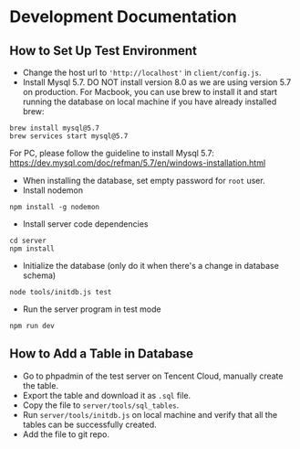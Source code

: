 # Development Documentation

## How to Set Up Test Environment
* Change the host url to `'http://localhost'` in `client/config.js`.
* Install Mysql 5.7. DO NOT install version 8.0 as we are using version 5.7 on production.
For Macbook, you can use brew to install it and start running the database on local machine if you have already installed brew:
```
brew install mysql@5.7
brew services start mysql@5.7
```
For PC, please follow the guideline to install Mysql 5.7: https://dev.mysql.com/doc/refman/5.7/en/windows-installation.html
* When installing the database, set empty password for `root` user.
* Install nodemon
```
npm install -g nodemon
```
* Install server code dependencies
```
cd server
npm install
```
* Initialize the database (only do it when there's a change in database schema)
```
node tools/initdb.js test
```
* Run the server program in test mode
```
npm run dev
```

## How to Add a Table in Database

* Go to phpadmin of the test server on Tencent Cloud, manually create the table.
* Export the table and download it as `.sql` file.
* Copy the file to `server/tools/sql_tables`.
* Run `server/tools/initdb.js` on local machine and verify that all the tables can be successfully created.
* Add the file to git repo.
